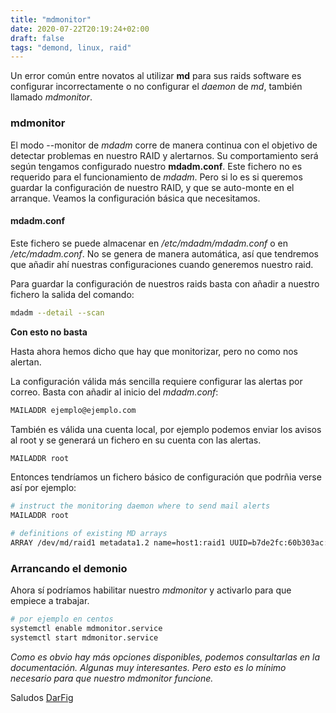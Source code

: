 ```yaml
---
title: "mdmonitor"
date: 2020-07-22T20:19:24+02:00
draft: false
tags: "demond, linux, raid"
---
```


Un error común entre novatos al utilizar **md** para sus raids software es configurar incorrectamente o no configurar el *daemon* de *md*, también llamado *mdmonitor*.

<!--more-->

### mdmonitor

El modo --monitor de *mdadm* corre de manera continua con el objetivo de detectar problemas en nuestro RAID y alertarnos. Su comportamiento será según tengamos configurado nuestro **mdadm.conf**. Este fichero no es requerido para el funcionamiento de *mdadm*. Pero si lo es si queremos guardar la configuración de nuestro RAID, y que se auto-monte en el arranque. Veamos la configuración básica que necesitamos.

#### mdadm.conf

Este fichero se puede almacenar en */etc/mdadm/mdadm.conf* o en */etc/mdadm.conf*. No se genera de manera automática, así que tendremos que añadir ahí nuestras configuraciones cuando generemos nuestro raid.

Para guardar la configuración de nuestros raids basta con añadir a nuestro fichero la salida del comando:

```bash
mdadm --detail --scan 
```

**Con esto no basta**

Hasta ahora hemos dicho que hay que monitorizar, pero no como nos alertan. 

La configuración válida más sencilla requiere configurar las alertas por correo. Basta con añadir al inicio del *mdadm.conf*:

```bash
MAILADDR ejemplo@ejemplo.com
```

También es válida una cuenta local, por ejemplo podemos enviar los avisos al root y se generará un fichero en su cuenta con las alertas.

```bash
MAILADDR root
```

Entonces tendríamos un fichero básico de configuración que podrñia verse así por ejemplo:


```bash
# instruct the monitoring daemon where to send mail alerts 
MAILADDR root

# definitions of existing MD arrays
ARRAY /dev/md/raid1 metadata1.2 name=host1:raid1 UUID=b7de2fc:60b303ac:3c176049:dc5b6c8b
```


### Arrancando el demonio

Ahora sí podríamos habilitar nuestro *mdmonitor* y activarlo para que empiece a trabajar.

```bash
# por ejemplo en centos
systemctl enable mdmonitor.service
systemctl start mdmonitor.service
```

*Como es obvio hay más opciones disponibles, podemos consultarlas en la documentación. Algunas muy interesantes. Pero esto es lo mínimo necesario para que nuestro mdmonitor funcione.*

Saludos
[DarFig](https://github.com/DarFig)